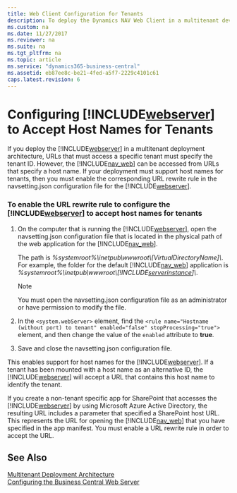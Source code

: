 ```yaml
---
title: Web Client Configuration for Tenants
description: To deploy the Dynamics NAV Web Client in a multitenant development architecture, URLs must specify the tenant ID to access a specific tenant.
ms.custom: na
ms.date: 11/27/2017
ms.reviewer: na
ms.suite: na
ms.tgt_pltfrm: na
ms.topic: article
ms.service: "dynamics365-business-central"
ms.assetid: eb87ee8c-be21-4fed-a5f7-2229c4101c61
caps.latest.revision: 6
---
```

# Configuring [!INCLUDE[webserver](../developer/includes/webserver.md)] to Accept Host Names for Tenants
If you deploy the [!INCLUDE[webserver](../developer/includes/webserver.md)] in a multitenant deployment architecture, URLs that must access a specific tenant must specify the tenant ID. However, the [!INCLUDE[nav_web](../developer/includes/nav_web_md.md)] can be accessed from URLs that specify a host name. If your deployment must support host names for tenants, then you must enable the corresponding URL rewrite rule in the navsetting.json configuration file for the [!INCLUDE[webserver](../developer/includes/webserver.md)].  
  
### To enable the URL rewrite rule to configure the [!INCLUDE[webserver](../developer/includes/webserver.md)] to accept host names for tenants  
  
1.  On the computer that is running the [!INCLUDE[webserver](../developer/includes/webserver.md)], open the navsetting.json configuration file that is located in the physical path of the web application for the [!INCLUDE[nav_web](../developer/includes/nav_web_md.md)].  
  
     The path is *%systemroot%\\inetpub\\wwwroot\\\[VirtualDirectoryName\]\\*. For example, the folder for the default [!INCLUDE[nav_web](../developer/includes/nav_web_md.md)] application is *%systemroot%\\inetpub\\wwwroot\\[!INCLUDE[serverinstance](../developer/includes/serverinstance.md)]\\*.  
  
    > [!NOTE]  
    >  You must open the navsetting.json configuration file as an administrator or have permission to modify the file.  
  
2.  In the `<system.webServer>` element, find the `<rule name="Hostname (without port) to tenant" enabled="false" stopProcessing="true">` element, and then change the value of the `enabled` attribute to **true**.  
  
3.  Save and close the navsetting.json configuration file.  
  
 This enables support for host names for the [!INCLUDE[webserver](../developer/includes/webserver.md)]. If a tenant has been mounted with a host name as an alternative ID, the [!INCLUDE[webserver](../developer/includes/webserver.md)] will accept a URL that contains this host name to identify the tenant.  
  
 If you create a non-tenant specific app for SharePoint that accesses the [!INCLUDE[webserver](../developer/includes/webserver.md)] by using Microsoft Azure Active Directory, the resulting URL includes a parameter that specified a SharePoint host URL. This represents the URL for opening the [!INCLUDE[nav_web](../developer/includes/nav_web_md.md)] that you have specified in the app manifest. You must enable a URL rewrite rule in order to accept the URL.  
  
## See Also  
 [Multitenant Deployment Architecture](../deployment/Multitenant-Deployment-Architecture.md)   
 [Configuring the Business Central Web Server](configure-web-server.md)   